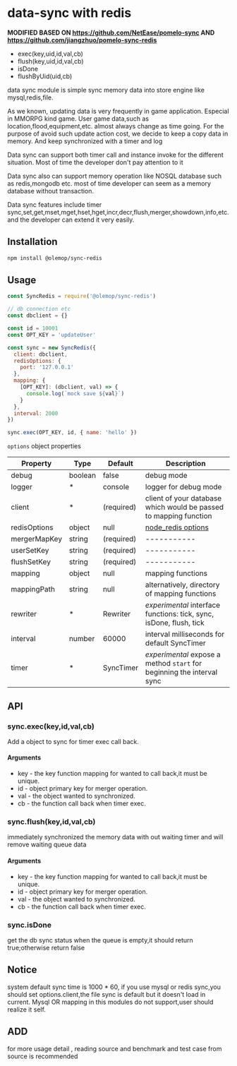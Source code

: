 # data-sync with redis

**MODIFIED BASED ON https://github.com/NetEase/pomelo-sync AND https://github.com/jiangzhuo/pomelo-sync-redis**

- exec(key,uid,id,val,cb)
- flush(key,uid,id,val,cb)
- isDone
- flushByUid(uid,cb)

data sync module is simple sync memory data into store engine like mysql,redis,file.

As we known, updating data is very frequently in game application. Especial in MMORPG kind game. User game data,such as location,flood,equipment,etc. almost always change as time going. For the purpose of avoid such update action cost, we decide to keep a copy data in memory. And keep synchronized with a timer and log

Data sync can support both timer call and instance invoke for the different situation. Most of time the developer don't pay attention to it

Data sync also can support memory operation like NOSQL database such as redis,mongodb etc. most of time developer can seem as a memory database without transaction.

Data sync features include timer sync,set,get,mset,mget,hset,hget,incr,decr,flush,merger,showdown,info,etc. and the developer can extend it very easily.

## Installation

```bash
npm install @olemop/sync-redis
```

## Usage

```javascript
const SyncRedis = require('@olemop/sync-redis')

// db connection etc
const dbclient = {}

const id = 10001
const OPT_KEY = 'updateUser'

const sync = new SyncRedis({
  client: dbclient,
  redisOptions: {
    port: '127.0.0.1'
  },
  mapping: {
    [OPT_KEY]: (dbclient, val) => {
      console.log(`mock save ${val}`)
    }
  },
  interval: 2000
})

sync.exec(OPT_KEY, id, { name: 'hello' })
```

`options` object properties

| Property     | Type    | Default    | Description |
| ------------ | ------- | ---------- | ----------- |
| debug        | boolean | false      | debug mode  |
| logger       | *       | console    | logger for debug mode |
| client       | *       | (required) | client of your database which would be passed to mapping function |
| redisOptions | object  | null       | [node_redis options](https://github.com/NodeRedis/node_redis#options-object-properties) |
| mergerMapKey | string  | (required) | ----------- |
| userSetKey   | string  | (required) | ----------- |
| flushSetKey  | string  | (required) | ----------- |
| mapping      | object  | null       | mapping functions |
| mappingPath  | string  | null       | alternatively, directory of mapping functions |
| rewriter     | *       | Rewriter   | _experimental_ interface functions: tick, sync, isDone, flush, tick |
| interval     | number  | 60000      | interval milliseconds for default SyncTimer |
| timer        | *       | SyncTimer  | _experimental_ expose a method `start` for beginning the interval sync |




## API

### sync.exec(key,id,val,cb)

Add a object to sync for timer exec call back.

#### Arguments

+ key - the key function mapping for wanted to call back,it must be unique.
+ id - object primary key for merger operation.
+ val -  the object wanted to synchronized.
+ cb - the function call back when timer exec.

### sync.flush(key,id,val,cb)

immediately synchronized the memory data with out waiting timer and will remove
waiting queue data

#### Arguments

+ key - the key function mapping for wanted to call back,it must be unique.
+ id - object primary key for merger operation.
+ val -  the object wanted to synchronized.
+ cb - the function call back when timer exec.

### sync.isDone

get the db sync status when the queue is empty,it should return true;otherwise
return false

## Notice

system default sync time is 1000 * 60,
if you use mysql or redis sync,you should set options.client,the file sync is default but it doesn't load in current.
Mysql OR mapping in this modules do not support,user should realize it self.

## ADD

for more usage detail , reading source and benchmark and test case from
source is recommended
